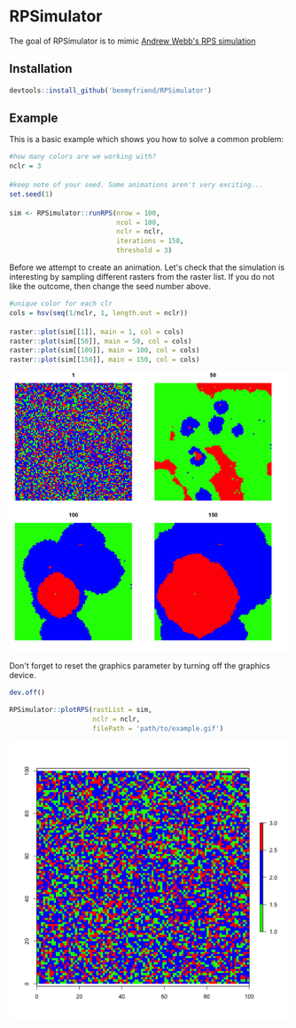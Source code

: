 
<!-- README.md is generated from README.Rmd. Please edit that file -->
RPSimulator
===========

The goal of RPSimulator is to mimic [Andrew Webb's RPS simulation](https://github.com/grey-area/rps-automata)

Installation
------------

``` r
devtools::install_github('beemyfriend/RPSimulator')
```

Example
-------

This is a basic example which shows you how to solve a common problem:

``` r
#how many colors are we working with?
nclr = 3

#keep note of your seed. Some animations aren't very exciting...
set.seed(1)

sim <- RPSimulator::runRPS(nrow = 100,
                           ncol = 100,
                           nclr = nclr,
                           iterations = 150,
                           threshold = 3)
```

Before we attempt to create an animation. Let's check that the simulation is interesting by sampling different rasters from the raster list. If you do not like the outcome, then change the seed number above.

``` r
#unique color for each clr
cols = hsv(seq(1/nclr, 1, length.out = nclr))

raster::plot(sim[[1]], main = 1, col = cols)
raster::plot(sim[[50]], main = 50, col = cols)
raster::plot(sim[[100]], main = 100, col = cols)
raster::plot(sim[[150]], main = 150, col = cols)
```

![Sample of rasters at iterations 1, 50, 100, and 150](exampleCheck.png)

Don't forget to reset the graphics parameter by turning off the graphics device.

``` r
dev.off()
```

``` r
RPSimulator::plotRPS(rastList = sim,
                     nclr = nclr,
                     filePath = 'path/to/example.gif')
```

![An animation of RPS simulation](example.gif)
